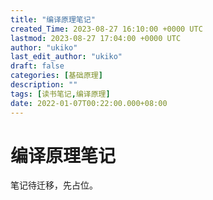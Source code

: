 ```yaml
---
title: "编译原理笔记"
created_Time: 2023-08-27 16:10:00 +0000 UTC
lastmod: 2023-08-27 17:04:00 +0000 UTC
author: "ukiko"
last_edit_author: "ukiko"
draft: false
categories: [基础原理]
description: ""
tags: [读书笔记,编译原理]
date: 2022-01-07T00:22:00.000+08:00
---
```


# 编译原理笔记

笔记待迁移，先占位。



